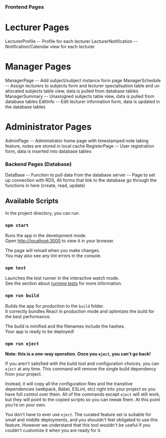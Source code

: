 ### Frontend Pages

# Lecturer Pages
LecturerProfile -- Profile for each lecturer
LecturerNotification -- Notification/Calendar view for each lecturer

# Manager Pages
ManagerPage -- Add subject/subject instance form page
ManagerSchedule -- Assign lecturers to subjects form and lecturer specialisation table and un allocated subjects table view, data is pulled from database tables
ManagerSummary -- Unassigned subjects table view, data is pulled from database tables
EditInfo -- Edit lecturer information form, data is updated in the database tables

# Administrator Pages
AdminPage -- Administrator home page with timestamped note taking feature, notes are stored in local cache
RegisterPage -- User registration form, data is inserted into database tables

### Backend Pages (Database)
DataBase -- Function to pull data from the database
server -- Page to set up connection with RDS, All forms that link to the database go through the functions in here (create, read, update)

## Available Scripts

In the project directory, you can run:

### `npm start`

Runs the app in the development mode.\
Open [http://localhost:3000](http://localhost:3000) to view it in your browser.

The page will reload when you make changes.\
You may also see any lint errors in the console.

### `npm test`

Launches the test runner in the interactive watch mode.\
See the section about [running tests](https://facebook.github.io/create-react-app/docs/running-tests) for more information.

### `npm run build`

Builds the app for production to the `build` folder.\
It correctly bundles React in production mode and optimizes the build for the best performance.

The build is minified and the filenames include the hashes.\
Your app is ready to be deployed!

### `npm run eject`

**Note: this is a one-way operation. Once you `eject`, you can't go back!**

If you aren't satisfied with the build tool and configuration choices, you can `eject` at any time. This command will remove the single build dependency from your project.

Instead, it will copy all the configuration files and the transitive dependencies (webpack, Babel, ESLint, etc) right into your project so you have full control over them. All of the commands except `eject` will still work, but they will point to the copied scripts so you can tweak them. At this point you're on your own.

You don't have to ever use `eject`. The curated feature set is suitable for small and middle deployments, and you shouldn't feel obligated to use this feature. However we understand that this tool wouldn't be useful if you couldn't customize it when you are ready for it.
